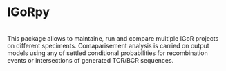 # IGoRpy

<br /> This package allows to maintaine, run and compare multiple IGoR projects on different speciments. Comaparisement analysis is carried on output models using any of settled conditional probabilities for recombination events or intersections of generated TCR/BCR sequences. 

